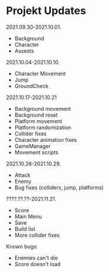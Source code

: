 # Projekt Updates
2021.09.30-2021.10.01.
- Background
- Character
- Assests

2021.10.04-2021.10.10.
- Character Movement
- Jump
- GroundCheck

2021.10.17-2021.10.21
- Background movement
- Background reset
- Platform movement
- Platform randomization
- Collider fixes
- Character animation fixes
- GameManager
- Movement scripts

2021.10.26-2021.10.29.
- Attack
- Enemy
- Bug fixes (colliders, jump, platforms)

????.??.??-2021.11.21.
- Score
- Main Menu
- Save
- Build list
- More collider fixes

Known bugs:
- Enemies can't die
- Score doesn't load